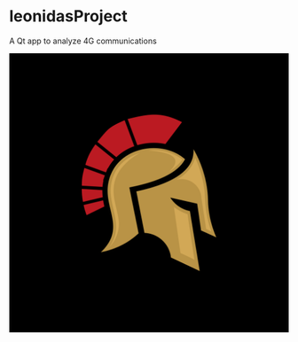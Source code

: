 # leonidasProject
A Qt app to analyze 4G communications

![](https://raw.githubusercontent.com/adrienpaysant/LeonidasProject/dev/Leonidas/ressources/logo_leonidas/leonidas_logo.png)
